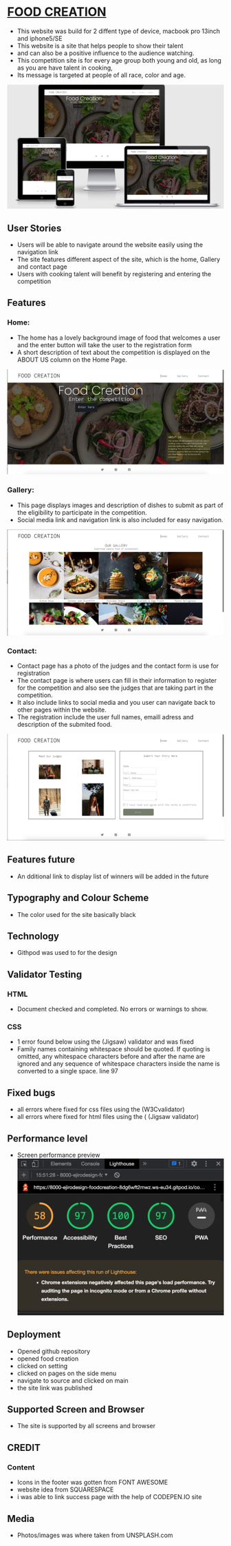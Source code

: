 # [FOOD CREATION]( https://ejiro-design.github.io/food-creation/)
* This website was build for 2 diffent type of device, macbook pro 13inch and iphone5/SE 
* This website is a site that helps people to show their talent
* and can also be a positive influence to the audience watching.
* This competition site is for every age group both young and old, as long as you are have talent in cooking, 
* Its message is targeted at people of all race, color and age.

![](readme-files/Screenshot.jpg)

## User Stories
* Users will be able to navigate around the website easily using the navigation link
* The site features different aspect of the site, which is the home, Gallery and contact page
* Users with cooking talent will benefit by registering and entering the competition

## Features 
### Home: 
* The home has a lovely background image of food that welcomes a user and the enter button will take the user to the registration form
* A short description of text about the competition is displayed on the ABOUT US column on the Home Page.

![home page](readme-files/Screenshot1.jpg)


### Gallery: 
* This page displays images and description of dishes to submit as part of the eligibility to participate in the competition. 
* Social media link and navigation link is also included for easy navigation.

![home page](readme-files/Screenshot2.jpg)

### Contact: 
* Contact page has a photo of the judges and the contact form is use for registration 
* The contact page is where users can fill in their information to register for the competition and also see the judges that are taking part in the competition. 
* It also include links to social media and you user can navigate back to other pages within the website.
* The registration include the user full names, emaill adress and description of the submited food.

![home page](readme-files/Screenshot3.jpg)

## Features future
* An dditional link to display list of winners will be added in the future

## Typography and Colour Scheme
* The color used for the site basically black

## Technology
* Githpod was used to for the design

## Validator Testing
### HTML
* Document checked and completed. No errors or warnings to show.

### CSS
* 1 error found below using the (Jigsaw) validator and was fixed 
* Family names containing whitespace should be quoted. If quoting is omitted, any whitespace characters before and after the name are ignored and any sequence of whitespace characters inside the name is converted to a single space. line 97

## Fixed bugs
* all errors where fixed for css files using the (W3Cvalidator)
* all errors where fixed for html files using the ( (Jigsaw validator)

## Performance level
* Screen performance preview 
![](readme-files/Screen-performance.png)

## Deployment
* Opened github repository
* opened food creation
* clicked on setting
* clicked on pages on the side menu
* navigate to source and clicked on main
* the site link was published

## Supported Screen and Browser
* The site is supported by all screens and browser

## CREDIT
### Content
* Icons in the footer was gotten from FONT AWESOME
* website idea from SQUARESPACE
* i was able to link success page with the help of CODEPEN.IO site

## Media
* Photos/images was where taken from UNSPLASH.com
